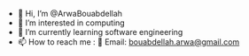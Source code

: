 - 👋 Hi, I’m @ArwaBouabdellah
- 👀 I’m interested in computing
- 🌱 I’m currently learning software engineering
- 📫 How to reach me :
     📧  Email: bouabdellah.arwa@gmail.com

<!---
ArwaBouabdellah/ArwaBouabdellah is a ✨ special ✨ repository because its `README.md` (this file) appears on your GitHub profile.
You can click the Preview link to take a look at your changes.
--->
